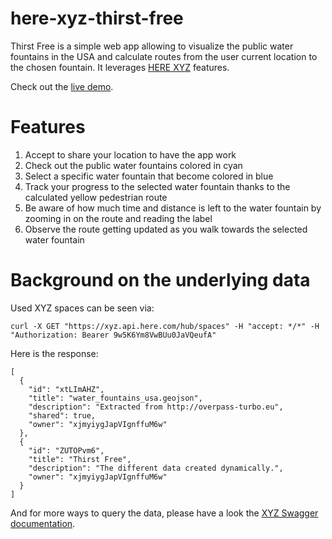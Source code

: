 # here-xyz-thirst-free
Thirst Free is a simple web app allowing to visualize the public water fountains in the USA and calculate routes from the user current location to the chosen fountain. It leverages [HERE XYZ](https://xyz.here.com) features.

Check out the [live demo](https://boriguen.github.io/here-xyz-thirst-free).

# Features
1. Accept to share your location to have the app work
2. Check out the public water fountains colored in cyan
3. Select a specific water fountain that become colored in blue
4. Track your progress to the selected water fountain thanks to the calculated yellow pedestrian route
5. Be aware of how much time and distance is left to the water fountain by zooming in on the route and reading the label
6. Observe the route getting updated as you walk towards the selected water fountain

# Background on the underlying data
Used XYZ spaces can be seen via:
```
curl -X GET "https://xyz.api.here.com/hub/spaces" -H "accept: */*" -H "Authorization: Bearer 9w5K6Ym8VwBUu0JaVQeufA"
```
Here is the response:
```
[
  {
    "id": "xtLImAHZ",
    "title": "water_fountains_usa.geojson",
    "description": "Extracted from http://overpass-turbo.eu",
    "shared": true,
    "owner": "xjmyiygJapVIgnffuM6w"
  },
  {
    "id": "ZUTOPvm6",
    "title": "Thirst Free",
    "description": "The different data created dynamically.",
    "owner": "xjmyiygJapVIgnffuM6w"
  }
]
```

And for more ways to query the data, please have a look the [XYZ Swagger documentation](https://xyz.api.here.com/hub/static/swagger).
